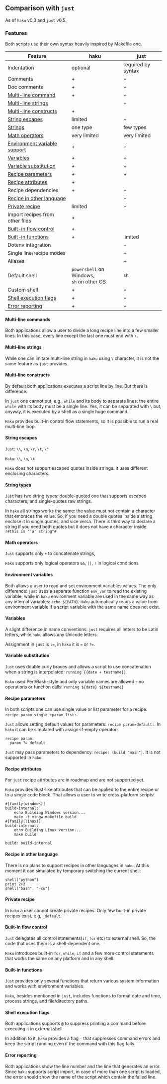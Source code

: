 ## Comparison with `just`

As of `haku` v0.3 and `just` v0.5.

### Features

Both scripts use their own syntax heavily inspired by Makefile one.

| Feature | haku | just |
| --- | --- | --- |
| Indentation | optional | required by syntax |
| Comments | + | + |
| Doc comments | + | + |
| [Multi-line command](#multi-line-commands) | + | + |
| [Multi-line strings](#multi-line-strings) |   | + |
| [Multi-line constructs](#multi-line-constructs) | + |   |
| [String escapes](#string-escapes) | limited | + |
| [Strings](#string-types) | one type | few types |
| [Math operators](#math-operators) | very limited | very limited |
| [Environment variable support](#environment-variables) | + | + |
| [Variables](#variables) | + | + |
| [Variable substitution](#variable-substitution) | + | + |
| [Recipe parameters](#recipe-parameters) | + | + |
| [Recipe attributes](#recipe-attributes) | + |   |
| Recipe dependencies | + | + |
| [Recipe in other language](#recipe-in-other-language) |   | + |
| [Private recipe](#private-recipe) | limited | + |
| Import recipes from other files | + |   |
| [Built-in flow control](#built-in-flow-control) | + |   |
| [Built-in functions](#built-in-functions) | + | limited |
| Dotenv integration |   | + |
| Single line/recipe modes |   | + |
| Aliases |   | + |
| Default shell | `powershell` on Windows, <br /> `sh` on other OS | `sh` |
| Custom shell | + | + |
| [Shell execution flags](#shell-execution-flags) | + | + |
| [Error reporting](#error-reporting) | + | + |

#### Multi-line commands

Both applications allow a user to divide a long recipe line into a few smaller lines. In this case, every line
except the last one must end with `\`.

#### Multi-line strings

While one can imitate multi-line string in `haku` using `\` character, it is not the same feature as `just` provides.

#### Multi-line constructs

By default both applications executes a script line by line. But there is difference:

In `just` one cannot put, e.g., `while` and its body to separate lines: the entire `while` with its body must be a 
single line. Yes, it can be separated with `\` but, anyway, it is executed by a shell as a single huge command.

`Haku` provides built-in control flow statements, so it is possible to run a real multi-line loop.

#### String escapes

`Just`: `\\`, `\n`, `\r`, `\t`, `\"`

`Haku`: `\\`, `\n`, `\t`

`Haku` does not support escaped quotes inside strings. It uses different enclosing characters.

#### String types

`Just` has two string types: double-quoted one that supports escaped characters, and  single-quotes raw strings.

In `haku` all strings works the same: the value must not contain a character that embraces the value. So, if you need
a double quotes inside a string, enclose it in single quotes, and vice versa. There is third way to declare a string
if you need both quotes but it does not have `#` character inside: `r#this is "'a' string"#`

#### Math operators

`Just` supports only `+` to concatenate strings,

`Haku` supports only logical operators `&&`, `||`, `!` in logical conditions

#### Environment variables

Both allows a user to read and set environment variables values. The only difference: `just` uses a separate function
`env_var` to read the existing variable, while in `haku` environment variable are used in the same way as any internal
variables: `echo ${PATH}`. `Haku` automatically reads a value from environment variable if a script variable with the
same name does not exist.

#### Variables

A slight difference in name conventions: `just` requires all letters to be Latin letters, while `haku` allows any
Unicode letters.

Assignment in `just` is `:=`, in `haku` it is `=` or `?=`.

#### Variable substitution

`Just` uses double curly braces and allows a script to use concatenation when a string is interpolated: 
`running {{date + testname}}`

`Haku` used Perl/Bash-style and only variable names are allowed - no operations or function calls:
`running ${date} ${testname}`

#### Recipe parameters

In both scripts one can use single value or list parameter for a recipe:
`recipe param_single +param_list:`.

`Just` allows setting default values for parameters: `recipe param=default:`. In `haku` it can be simulated with
assign-if-empty operator:

```
recipe param:
  param ?= default
```

`Just` may pass parameters to dependency: `recipe: (build "main")`. It is not supported in `haku`.

#### Recipe attributes

For `just` recipe attributes are in roadmap and are not supported yet.

`Haku` provides Rust-like attributes that can be applied to the entire recipe or to a single code block. That allows
a user to write cross-platform scripts:

```
#[family(windows)]
build-internal:
    echo Building Windows version...
    make -f mingw.makefile build
#[family(linux)]
build-internal:
    echo Building Linux version...
    make build

build: build-internal
```

#### Recipe in other language

There is no plans to support recipes in other languages in `haku`. At this moment it can simulated by temporary
switching the current shell:

```
shell("python")
print 2+2
shell("bash", "-cu")
```

#### Private recipe

In `haku` a user cannot create private recipes. Only few built-in private recipes exist, e.g, `_default`.

#### Built-in flow control

`Just` delegates all control statements(`if`, `for` etc) to external shell. So, the code that uses them is a
shell-dependent one.

`Haku` introduces built-in `for`, `while`, `if` and a few more control statements that works the same on any
platform and in any shell.

#### Built-in functions

`Just` provides only several functions that return various system information and works with environment variables.

`Haku`, besides mentioned in `just`, includes functions to format date and time, process strings, and file/directory paths.

#### Shell execution flags

Both applications supports `@` to suppress printing  a command before executing it in external shell.

In addition to it, `haku` provides a flag `-` that suppresses command errors and keep the script running even if 
the command with this flag fails.

#### Error reporting

Both applications show the line number and the line that generates an error. Since `haku` supports script import,
in case of more than one script is loaded, the error should show the name of the script which contain the failed line.
